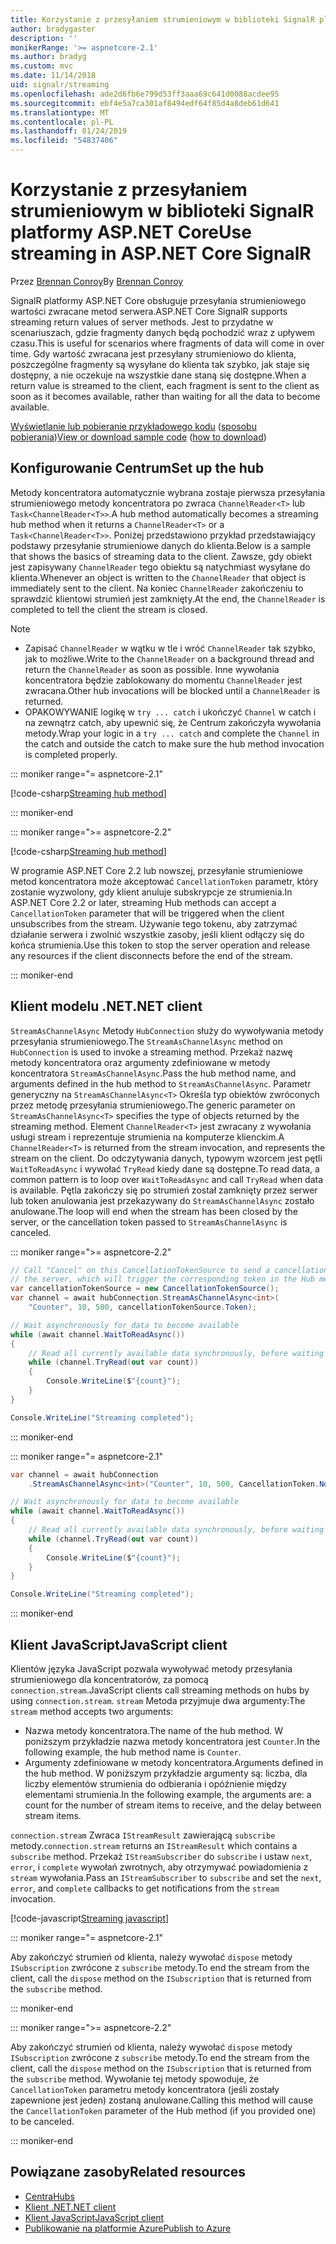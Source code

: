 ```yaml
---
title: Korzystanie z przesyłaniem strumieniowym w biblioteki SignalR platformy ASP.NET Core
author: bradygaster
description: ''
monikerRange: '>= aspnetcore-2.1'
ms.author: bradyg
ms.custom: mvc
ms.date: 11/14/2018
uid: signalr/streaming
ms.openlocfilehash: ade2d6fb6e799d53ff3aaa69c641d0088acdee95
ms.sourcegitcommit: ebf4e5a7ca301af8494edf64f85d4a8deb61d641
ms.translationtype: MT
ms.contentlocale: pl-PL
ms.lasthandoff: 01/24/2019
ms.locfileid: "54837406"
---
```

# <a name="use-streaming-in-aspnet-core-signalr"></a><span data-ttu-id="d6229-102">Korzystanie z przesyłaniem strumieniowym w biblioteki SignalR platformy ASP.NET Core</span><span class="sxs-lookup"><span data-stu-id="d6229-102">Use streaming in ASP.NET Core SignalR</span></span>

<span data-ttu-id="d6229-103">Przez [Brennan Conroy](https://github.com/BrennanConroy)</span><span class="sxs-lookup"><span data-stu-id="d6229-103">By [Brennan Conroy](https://github.com/BrennanConroy)</span></span>

<span data-ttu-id="d6229-104">SignalR platformy ASP.NET Core obsługuje przesyłania strumieniowego wartości zwracane metod serwera.</span><span class="sxs-lookup"><span data-stu-id="d6229-104">ASP.NET Core SignalR supports streaming return values of server methods.</span></span> <span data-ttu-id="d6229-105">Jest to przydatne w scenariuszach, gdzie fragmenty danych będą pochodzić wraz z upływem czasu.</span><span class="sxs-lookup"><span data-stu-id="d6229-105">This is useful for scenarios where fragments of data will come in over time.</span></span> <span data-ttu-id="d6229-106">Gdy wartość zwracana jest przesyłany strumieniowo do klienta, poszczególne fragmenty są wysyłane do klienta tak szybko, jak staje się dostępny, a nie oczekuje na wszystkie dane staną się dostępne.</span><span class="sxs-lookup"><span data-stu-id="d6229-106">When a return value is streamed to the client, each fragment is sent to the client as soon as it becomes available, rather than waiting for all the data to become available.</span></span>

<span data-ttu-id="d6229-107">[Wyświetlanie lub pobieranie przykładowego kodu](https://github.com/aspnet/Docs/tree/live/aspnetcore/signalr/streaming/sample) ([sposobu pobierania](xref:index#how-to-download-a-sample))</span><span class="sxs-lookup"><span data-stu-id="d6229-107">[View or download sample code](https://github.com/aspnet/Docs/tree/live/aspnetcore/signalr/streaming/sample) ([how to download](xref:index#how-to-download-a-sample))</span></span>

## <a name="set-up-the-hub"></a><span data-ttu-id="d6229-108">Konfigurowanie Centrum</span><span class="sxs-lookup"><span data-stu-id="d6229-108">Set up the hub</span></span>

<span data-ttu-id="d6229-109">Metody koncentratora automatycznie wybrana zostaje pierwsza przesyłania strumieniowego metody koncentratora po zwraca `ChannelReader<T>` lub `Task<ChannelReader<T>>`.</span><span class="sxs-lookup"><span data-stu-id="d6229-109">A hub method automatically becomes a streaming hub method when it returns a `ChannelReader<T>` or a `Task<ChannelReader<T>>`.</span></span> <span data-ttu-id="d6229-110">Poniżej przedstawiono przykład przedstawiający podstawy przesyłanie strumieniowe danych do klienta.</span><span class="sxs-lookup"><span data-stu-id="d6229-110">Below is a sample that shows the basics of streaming data to the client.</span></span> <span data-ttu-id="d6229-111">Zawsze, gdy obiekt jest zapisywany `ChannelReader` tego obiektu są natychmiast wysyłane do klienta.</span><span class="sxs-lookup"><span data-stu-id="d6229-111">Whenever an object is written to the `ChannelReader` that object is immediately sent to the client.</span></span> <span data-ttu-id="d6229-112">Na koniec `ChannelReader` zakończeniu to sprawdzić klientowi strumień jest zamknięty.</span><span class="sxs-lookup"><span data-stu-id="d6229-112">At the end, the `ChannelReader` is completed to tell the client the stream is closed.</span></span>

> [!NOTE]
> * <span data-ttu-id="d6229-113">Zapisać `ChannelReader` w wątku w tle i wróć `ChannelReader` tak szybko, jak to możliwe.</span><span class="sxs-lookup"><span data-stu-id="d6229-113">Write to the `ChannelReader` on a background thread and return the `ChannelReader` as soon as possible.</span></span> <span data-ttu-id="d6229-114">Inne wywołania koncentratora będzie zablokowany do momentu `ChannelReader` jest zwracana.</span><span class="sxs-lookup"><span data-stu-id="d6229-114">Other hub invocations will be blocked until a `ChannelReader` is returned.</span></span>
> * <span data-ttu-id="d6229-115">OPAKOWYWANIE logikę w `try ... catch` i ukończyć `Channel` w catch i na zewnątrz catch, aby upewnić się, że Centrum zakończyła wywołania metody.</span><span class="sxs-lookup"><span data-stu-id="d6229-115">Wrap your logic in a `try ... catch` and complete the `Channel` in the catch and outside the catch to make sure the hub method invocation is completed properly.</span></span>

::: moniker range="= aspnetcore-2.1"

[!code-csharp[Streaming hub method](streaming/sample/Hubs/StreamHub.aspnetcore21.cs?name=snippet1)]

::: moniker-end

::: moniker range=">= aspnetcore-2.2"

[!code-csharp[Streaming hub method](streaming/sample/Hubs/StreamHub.cs?name=snippet1)]

<span data-ttu-id="d6229-116">W programie ASP.NET Core 2.2 lub nowszej, przesyłanie strumieniowe metod koncentratora może akceptować `CancellationToken` parametr, który zostanie wyzwolony, gdy klient anuluje subskrypcje ze strumienia.</span><span class="sxs-lookup"><span data-stu-id="d6229-116">In ASP.NET Core 2.2 or later, streaming Hub methods can accept a `CancellationToken` parameter that will be triggered when the client unsubscribes from the stream.</span></span> <span data-ttu-id="d6229-117">Używanie tego tokenu, aby zatrzymać działanie serwera i zwolnić wszystkie zasoby, jeśli klient odłączy się do końca strumienia.</span><span class="sxs-lookup"><span data-stu-id="d6229-117">Use this token to stop the server operation and release any resources if the client disconnects before the end of the stream.</span></span>

::: moniker-end

## <a name="net-client"></a><span data-ttu-id="d6229-118">Klient modelu .NET</span><span class="sxs-lookup"><span data-stu-id="d6229-118">.NET client</span></span>

<span data-ttu-id="d6229-119">`StreamAsChannelAsync` Metody `HubConnection` służy do wywoływania metody przesyłania strumieniowego.</span><span class="sxs-lookup"><span data-stu-id="d6229-119">The `StreamAsChannelAsync` method on `HubConnection` is used to invoke a streaming method.</span></span> <span data-ttu-id="d6229-120">Przekaż nazwę metody koncentratora oraz argumenty zdefiniowane w metody koncentratora `StreamAsChannelAsync`.</span><span class="sxs-lookup"><span data-stu-id="d6229-120">Pass the hub method name, and arguments defined in the hub method to `StreamAsChannelAsync`.</span></span> <span data-ttu-id="d6229-121">Parametr generyczny na `StreamAsChannelAsync<T>` Określa typ obiektów zwróconych przez metodę przesyłania strumieniowego.</span><span class="sxs-lookup"><span data-stu-id="d6229-121">The generic parameter on `StreamAsChannelAsync<T>` specifies the type of objects returned by the streaming method.</span></span> <span data-ttu-id="d6229-122">Element `ChannelReader<T>` jest zwracany z wywołania usługi stream i reprezentuje strumienia na komputerze klienckim.</span><span class="sxs-lookup"><span data-stu-id="d6229-122">A `ChannelReader<T>` is returned from the stream invocation, and represents the stream on the client.</span></span> <span data-ttu-id="d6229-123">Do odczytywania danych, typowym wzorcem jest pętli `WaitToReadAsync` i wywołać `TryRead` kiedy dane są dostępne.</span><span class="sxs-lookup"><span data-stu-id="d6229-123">To read data, a common pattern is to loop over `WaitToReadAsync` and call `TryRead` when data is available.</span></span> <span data-ttu-id="d6229-124">Pętla zakończy się po strumień został zamknięty przez serwer lub token anulowania jest przekazywany do `StreamAsChannelAsync` zostało anulowane.</span><span class="sxs-lookup"><span data-stu-id="d6229-124">The loop will end when the stream has been closed by the server, or the cancellation token passed to `StreamAsChannelAsync` is canceled.</span></span>

::: moniker range=">= aspnetcore-2.2"

```csharp
// Call "Cancel" on this CancellationTokenSource to send a cancellation message to 
// the server, which will trigger the corresponding token in the Hub method.
var cancellationTokenSource = new CancellationTokenSource();
var channel = await hubConnection.StreamAsChannelAsync<int>(
    "Counter", 10, 500, cancellationTokenSource.Token);

// Wait asynchronously for data to become available
while (await channel.WaitToReadAsync())
{
    // Read all currently available data synchronously, before waiting for more data
    while (channel.TryRead(out var count))
    {
        Console.WriteLine($"{count}");
    }
}

Console.WriteLine("Streaming completed");
```

::: moniker-end

::: moniker range="= aspnetcore-2.1"

```csharp
var channel = await hubConnection
    .StreamAsChannelAsync<int>("Counter", 10, 500, CancellationToken.None);

// Wait asynchronously for data to become available
while (await channel.WaitToReadAsync())
{
    // Read all currently available data synchronously, before waiting for more data
    while (channel.TryRead(out var count))
    {
        Console.WriteLine($"{count}");
    }
}

Console.WriteLine("Streaming completed");
```

::: moniker-end

## <a name="javascript-client"></a><span data-ttu-id="d6229-125">Klient JavaScript</span><span class="sxs-lookup"><span data-stu-id="d6229-125">JavaScript client</span></span>

<span data-ttu-id="d6229-126">Klientów języka JavaScript pozwala wywoływać metody przesyłania strumieniowego dla koncentratorów, za pomocą `connection.stream`.</span><span class="sxs-lookup"><span data-stu-id="d6229-126">JavaScript clients call streaming methods on hubs by using `connection.stream`.</span></span> <span data-ttu-id="d6229-127">`stream` Metoda przyjmuje dwa argumenty:</span><span class="sxs-lookup"><span data-stu-id="d6229-127">The `stream` method accepts two arguments:</span></span>

* <span data-ttu-id="d6229-128">Nazwa metody koncentratora.</span><span class="sxs-lookup"><span data-stu-id="d6229-128">The name of the hub method.</span></span> <span data-ttu-id="d6229-129">W poniższym przykładzie nazwa metody koncentratora jest `Counter`.</span><span class="sxs-lookup"><span data-stu-id="d6229-129">In the following example, the hub method name is `Counter`.</span></span>
* <span data-ttu-id="d6229-130">Argumenty zdefiniowane w metody koncentratora.</span><span class="sxs-lookup"><span data-stu-id="d6229-130">Arguments defined in the hub method.</span></span> <span data-ttu-id="d6229-131">W poniższym przykładzie argumenty są: liczba, dla liczby elementów strumienia do odbierania i opóźnienie między elementami strumienia.</span><span class="sxs-lookup"><span data-stu-id="d6229-131">In the following example, the arguments are: a count for the number of stream items to receive, and the delay between stream items.</span></span>

<span data-ttu-id="d6229-132">`connection.stream` Zwraca `IStreamResult` zawierającą `subscribe` metody.</span><span class="sxs-lookup"><span data-stu-id="d6229-132">`connection.stream` returns an `IStreamResult` which contains a `subscribe` method.</span></span> <span data-ttu-id="d6229-133">Przekaż `IStreamSubscriber` do `subscribe` i ustaw `next`, `error`, i `complete` wywołań zwrotnych, aby otrzymywać powiadomienia z `stream` wywołania.</span><span class="sxs-lookup"><span data-stu-id="d6229-133">Pass an `IStreamSubscriber` to `subscribe` and set the `next`, `error`, and `complete` callbacks to get notifications from the `stream` invocation.</span></span>

[!code-javascript[Streaming javascript](streaming/sample/wwwroot/js/stream.js?range=19-36)]

::: moniker range="= aspnetcore-2.1"

<span data-ttu-id="d6229-134">Aby zakończyć strumień od klienta, należy wywołać `dispose` metody `ISubscription` zwrócone z `subscribe` metody.</span><span class="sxs-lookup"><span data-stu-id="d6229-134">To end the stream from the client, call the `dispose` method on the `ISubscription` that is returned from the `subscribe` method.</span></span>

::: moniker-end

::: moniker range=">= aspnetcore-2.2"

<span data-ttu-id="d6229-135">Aby zakończyć strumień od klienta, należy wywołać `dispose` metody `ISubscription` zwrócone z `subscribe` metody.</span><span class="sxs-lookup"><span data-stu-id="d6229-135">To end the stream from the client, call the `dispose` method on the `ISubscription` that is returned from the `subscribe` method.</span></span> <span data-ttu-id="d6229-136">Wywołanie tej metody spowoduje, że `CancellationToken` parametru metody koncentratora (jeśli zostały zapewnione jest jeden) zostaną anulowane.</span><span class="sxs-lookup"><span data-stu-id="d6229-136">Calling this method will cause the `CancellationToken` parameter of the Hub method (if you provided one) to be canceled.</span></span>

::: moniker-end

## <a name="related-resources"></a><span data-ttu-id="d6229-137">Powiązane zasoby</span><span class="sxs-lookup"><span data-stu-id="d6229-137">Related resources</span></span>

* [<span data-ttu-id="d6229-138">Centra</span><span class="sxs-lookup"><span data-stu-id="d6229-138">Hubs</span></span>](xref:signalr/hubs)
* [<span data-ttu-id="d6229-139">Klient .NET</span><span class="sxs-lookup"><span data-stu-id="d6229-139">.NET client</span></span>](xref:signalr/dotnet-client)
* [<span data-ttu-id="d6229-140">Klient JavaScript</span><span class="sxs-lookup"><span data-stu-id="d6229-140">JavaScript client</span></span>](xref:signalr/javascript-client)
* [<span data-ttu-id="d6229-141">Publikowanie na platformie Azure</span><span class="sxs-lookup"><span data-stu-id="d6229-141">Publish to Azure</span></span>](xref:signalr/publish-to-azure-web-app)
